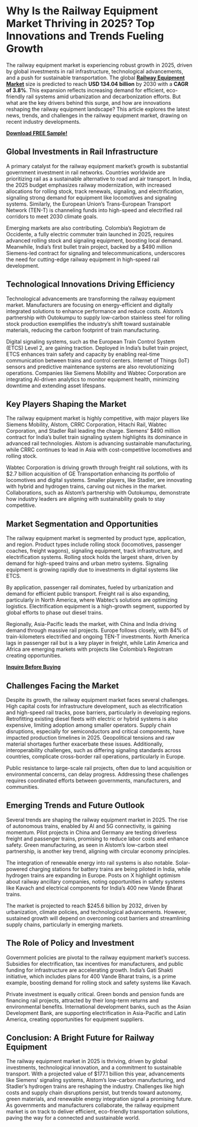 # Why Is the Railway Equipment Market Thriving in 2025? Top Innovations and Trends Fueling Growth
The railway equipment market is experiencing robust growth in 2025, driven by global investments in rail infrastructure, technological advancements, and a push for sustainable transportation. The global [**Railway Equipment Market**](https://www.nextmsc.com/report/railway-equipment-market-at3068) size is predicted to reach **USD 134.04 billion** by 2030 with a **CAGR of 3.8%**. This expansion reflects increasing demand for efficient, eco-friendly rail systems amid urbanization and decarbonization efforts. But what are the key drivers behind this surge, and how are innovations reshaping the railway equipment landscape? This article explores the latest news, trends, and challenges in the railway equipment market, drawing on recent industry developments.

[**Download FREE Sample!**](https://www.nextmsc.com/railway-equipment-market-at3068/request-sample)

## Global Investments in Rail Infrastructure

A primary catalyst for the railway equipment market’s growth is substantial government investment in rail networks. Countries worldwide are prioritizing rail as a sustainable alternative to road and air transport. In India, the 2025 budget emphasizes railway modernization, with increased allocations for rolling stock, track renewals, signaling, and electrification, signaling strong demand for equipment like locomotives and signaling systems. Similarly, the European Union’s Trans-European Transport Network (TEN-T) is channeling funds into high-speed and electrified rail corridors to meet 2030 climate goals.

Emerging markets are also contributing. Colombia’s Regiotram de Occidente, a fully electric commuter train launched in 2025, requires advanced rolling stock and signaling equipment, boosting local demand. Meanwhile, India’s first bullet train project, backed by a $490 million Siemens-led contract for signaling and telecommunications, underscores the need for cutting-edge railway equipment in high-speed rail development.

## Technological Innovations Driving Efficiency

Technological advancements are transforming the railway equipment market. Manufacturers are focusing on energy-efficient and digitally integrated solutions to enhance performance and reduce costs. Alstom’s partnership with Outokumpu to supply low-carbon stainless steel for rolling stock production exemplifies the industry’s shift toward sustainable materials, reducing the carbon footprint of train manufacturing.

Digital signaling systems, such as the European Train Control System (ETCS) Level 2, are gaining traction. Deployed in India’s bullet train project, ETCS enhances train safety and capacity by enabling real-time communication between trains and control centers. Internet of Things (IoT) sensors and predictive maintenance systems are also revolutionizing operations. Companies like Siemens Mobility and Wabtec Corporation are integrating AI-driven analytics to monitor equipment health, minimizing downtime and extending asset lifespans.

## Key Players Shaping the Market

The railway equipment market is highly competitive, with major players like Siemens Mobility, Alstom, CRRC Corporation, Hitachi Rail, Wabtec Corporation, and Stadler Rail leading the charge. Siemens’ $490 million contract for India’s bullet train signaling system highlights its dominance in advanced rail technologies. Alstom is advancing sustainable manufacturing, while CRRC continues to lead in Asia with cost-competitive locomotives and rolling stock.

Wabtec Corporation is driving growth through freight rail solutions, with its $2.7 billion acquisition of GE Transportation enhancing its portfolio of locomotives and digital systems. Smaller players, like Stadler, are innovating with hybrid and hydrogen trains, carving out niches in the market. Collaborations, such as Alstom’s partnership with Outokumpu, demonstrate how industry leaders are aligning with sustainability goals to stay competitive.

## Market Segmentation and Opportunities

The railway equipment market is segmented by product type, application, and region. Product types include rolling stock (locomotives, passenger coaches, freight wagons), signaling equipment, track infrastructure, and electrification systems. Rolling stock holds the largest share, driven by demand for high-speed trains and urban metro systems. Signaling equipment is growing rapidly due to investments in digital systems like ETCS.

By application, passenger rail dominates, fueled by urbanization and demand for efficient public transport. Freight rail is also expanding, particularly in North America, where Wabtec’s solutions are optimizing logistics. Electrification equipment is a high-growth segment, supported by global efforts to phase out diesel trains.

Regionally, Asia-Pacific leads the market, with China and India driving demand through massive rail projects. Europe follows closely, with 84% of train-kilometers electrified and ongoing TEN-T investments. North America lags in passenger rail but is a key player in freight, while Latin America and Africa are emerging markets with projects like Colombia’s Regiotram creating opportunities.

[**Inquire Before Buying**](https://www.nextmsc.com/railway-equipment-market-at3068/inquire-before-buying)

## Challenges Facing the Market

Despite its growth, the railway equipment market faces several challenges. High capital costs for infrastructure development, such as electrification and high-speed rail tracks, pose barriers, particularly in developing regions. Retrofitting existing diesel fleets with electric or hybrid systems is also expensive, limiting adoption among smaller operators.
Supply chain disruptions, especially for semiconductors and critical components, have impacted production timelines in 2025. Geopolitical tensions and raw material shortages further exacerbate these issues. Additionally, interoperability challenges, such as differing signaling standards across countries, complicate cross-border rail operations, particularly in Europe.

Public resistance to large-scale rail projects, often due to land acquisition or environmental concerns, can delay progress. Addressing these challenges requires coordinated efforts between governments, manufacturers, and communities.

## Emerging Trends and Future Outlook

Several trends are shaping the railway equipment market in 2025. The rise of autonomous trains, enabled by AI and 5G connectivity, is gaining momentum. Pilot projects in China and Germany are testing driverless freight and passenger trains, promising to reduce labor costs and enhance safety. Green manufacturing, as seen in Alstom’s low-carbon steel partnership, is another key trend, aligning with circular economy principles.

The integration of renewable energy into rail systems is also notable. Solar-powered charging stations for battery trains are being piloted in India, while hydrogen trains are expanding in Europe. Posts on X highlight optimism about railway ancillary companies, noting opportunities in safety systems like Kavach and electrical components for India’s 400 new Vande Bharat trains.

The market is projected to reach $245.6 billion by 2032, driven by urbanization, climate policies, and technological advancements. However, sustained growth will depend on overcoming cost barriers and streamlining supply chains, particularly in emerging markets.

## The Role of Policy and Investment

Government policies are pivotal to the railway equipment market’s success. Subsidies for electrification, tax incentives for manufacturers, and public funding for infrastructure are accelerating growth. India’s Gati Shakti initiative, which includes plans for 400 Vande Bharat trains, is a prime example, boosting demand for rolling stock and safety systems like Kavach.

Private investment is equally critical. Green bonds and pension funds are financing rail projects, attracted by their long-term returns and environmental benefits. International development banks, such as the Asian Development Bank, are supporting electrification in Asia-Pacific and Latin America, creating opportunities for equipment suppliers.

## Conclusion: A Bright Future for Railway Equipment

The railway equipment market in 2025 is thriving, driven by global investments, technological innovation, and a commitment to sustainable transport. With a projected value of $177.1 billion this year, advancements like Siemens’ signaling systems, Alstom’s low-carbon manufacturing, and Stadler’s hydrogen trains are reshaping the industry. Challenges like high costs and supply chain disruptions persist, but trends toward autonomy, green materials, and renewable energy integration signal a promising future. As governments and manufacturers collaborate, the railway equipment market is on track to deliver efficient, eco-friendly transportation solutions, paving the way for a connected and sustainable world.
